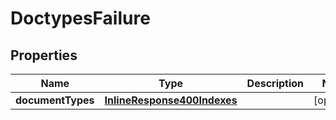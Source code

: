
# DoctypesFailure

## Properties
Name | Type | Description | Notes
------------ | ------------- | ------------- | -------------
**documentTypes** | [**InlineResponse400Indexes**](InlineResponse400Indexes.md) |  |  [optional]



